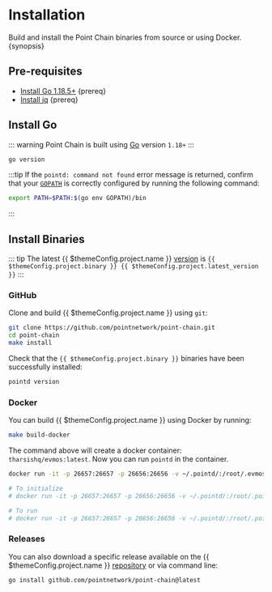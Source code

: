 <!--
order: 1
-->

# Installation

Build and install the Point Chain binaries from source or using Docker. {synopsis}

## Pre-requisites

- [Install Go 1.18.5+](https://golang.org/dl/) {prereq}
- [Install jq](https://stedolan.github.io/jq/download/) {prereq}

## Install Go

::: warning
Point Chain is built using [Go](https://golang.org/dl/) version `1.18+`
:::

```bash
go version
```

:::tip
If the `pointd: command not found` error message is returned, confirm that your [`GOPATH`](https://golang.org/doc/gopath_code#GOPATH) is correctly configured by running the following command:

```bash
export PATH=$PATH:$(go env GOPATH)/bin
```

:::

## Install Binaries

::: tip
The latest {{ $themeConfig.project.name }} [version](https://github.com/pointnetwork/point-chain/releases) is `{{ $themeConfig.project.binary }} {{ $themeConfig.project.latest_version }}`
:::

### GitHub

Clone and build {{ $themeConfig.project.name }} using `git`:

```bash
git clone https://github.com/pointnetwork/point-chain.git
cd point-chain
make install
```

Check that the `{{ $themeConfig.project.binary }}` binaries have been successfully installed:

```bash
pointd version
```

### Docker

You can build {{ $themeConfig.project.name }} using Docker by running:

```bash
make build-docker
```

The command above will create a docker container: `tharsishq/evmos:latest`. Now you can run `pointd` in the container.

```bash
docker run -it -p 26657:26657 -p 26656:26656 -v ~/.pointd/:/root/.evmosd tharsishq/evmos:latest pointd version

# To initialize
# docker run -it -p 26657:26657 -p 26656:26656 -v ~/.pointd/:/root/.pointd tharsishq/evmos:latest pointd init test-chain --chain-id test_9000-2

# To run
# docker run -it -p 26657:26657 -p 26656:26656 -v ~/.pointd/:/root/.pointd tharsishq/evmos:latest pointd start
```

### Releases

You can also download a specific release available on the {{ $themeConfig.project.name }} [repository](https://github.com/pointnetwork/point-chain/releases) or via command line:

```bash
go install github.com/pointnetwork/point-chain@latest
```
